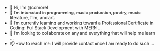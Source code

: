 - 👋 Hi, I’m @ccmorel
- 👀 I’m interested in programming, music production, poetry, music literature, film, and art.
- 🌱 I’m currently learning and working toward a Professional Certificate in Coding: Full Stack Development with MERN ...
- 💞️ I’m looking to collaborate on any and everything that will help me learn ...
- 📫 How to reach me: I will provide contact once I am ready to do such ...

<!---
ccmorel/ccmorel is a ✨ special ✨ repository because its `README.md` (this file) appears on your GitHub profile.
You can click the Preview link to take a look at your changes.
--->
